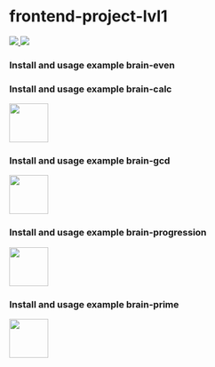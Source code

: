 # frontend-project-lvl1
<p>
  <a href="https://github.com/NahshonYermiyahu/frontend-project-lvl1/actions">
    <img src="https://github.com/NahshonYermiyahu/frontend-project-lvl1/workflows/Node%20CI/badge.svg">
  </a>
  <a href="https://codeclimate.com/github/NahshonYermiyahu/frontend-project-lvl1">
    <img src="https://api.codeclimate.com/v1/badges/a99a88d28ad37a79dbf6/maintainability" />
  </a> 
</p>

<h3>
  Install and usage example brain-even
</h3>
<div>
   <script id="asciicast-GEwzRAsmz6UUU5L5MuDnGD8vi" src="https://asciinema.org/a/GEwzRAsmz6UUU5L5MuDnGD8vi.js" async></script>
<div>
<h3>
  Install and usage example brain-calc
</h3>
<div>
  <a href="https://asciinema.org/a/4KqTXRKVRd4yC1pF48W5dNV7b" target="_blank">
    <img src="https://asciinema.org/a/4KqTXRKVRd4yC1pF48W5dNV7b.svg" width = "70"/>
  </a>
</div>
<h3>
  Install and usage example brain-gcd
</h3>
<div>
  <a href="https://asciinema.org/a/w8bkdJhGYWSku0a1yo0QLO2Wo" target="_blank">
    <img src="https://asciinema.org/a/w8bkdJhGYWSku0a1yo0QLO2Wo.svg" width = "70"/>
  </a>
</div>
<h3>
  Install and usage example brain-progression
</h3>
<div>
  <a href="https://asciinema.org/a/BiXej609xc9bNRPF9X7O7sdxf" target="_blank">
    <img src="https://asciinema.org/a/BiXej609xc9bNRPF9X7O7sdxf.svg" width = "70"/>
  </a>
</div>
<h3>
  Install and usage example brain-prime
</h3>
<div>
  <a href="https://asciinema.org/a/GDT76qi52EKKyzS6a9utseOpV" target="_blank">
    <img src="https://asciinema.org/a/GDT76qi52EKKyzS6a9utseOpV.svg" width = "70"/>
  </a>
</div>


